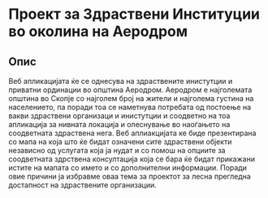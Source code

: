# Проект за Здраствени Институции во околина на Аеродром 
## Опис

Веб апликацијата ќе се однесува на здраствените инистутции и приватни ординации во општина Аеродром. Аеродром е најголемата општина во Скопје со најголем број на жители и најголема густина на населението, па поради тоа се наметнува потребата од постоење на вакви здраствени организаци и инистутции и соодветно на тоа апликација за нивната локација и олеснување во наоѓањето на соодветната здраствена нега. Веб аплиакцијата ке биде презентирана со мапа на која што ќе бидат означени сите здраствени објекти независно од услугата која ја нудат и со помош на опциите за соодветната здрствена консултација која се бара ќе бидат прикажани истите на мапата со името и со дополнителни информации. Поради овие причини ја избравме оваа тема за проектот за лесна прегледна достапност на здраствените организации. 
